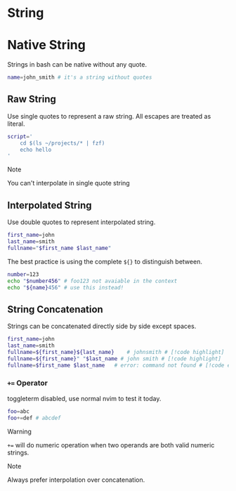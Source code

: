 # String

# Native String

Strings in bash can be native without any quote.

```sh
name=john_smith # it's a string without quotes
```

## Raw String

Use single quotes to represent a raw string.
All escapes are treated as literal.

```sh
script='
    cd $(ls ~/projects/* | fzf)
    echo hello
'
```

> [!NOTE]
> You can't interpolate in single quote string

## Interpolated String

Use double quotes to represent interpolated string.

```sh
first_name=john
last_name=smith
fullname="$first_name $last_name"
```

The best practice is using the complete `${}` to distinguish between.

```sh
number=123
echo "$number456" # foo123 not avaiable in the context
echo "${name}456" # use this instead!
```

## String Concatenation

Strings can be concatenated directly side by side except spaces.

```sh
first_name=john
last_name=smith
fullname=${first_name}${last_name}    # johnsmith # [!code highlight] 
fullname=${first_name}" "$last_name # john smith # [!code highlight] 
fullname=$first_name $last_name   # error: command not found # [!code error] 
```


### `+=` Operator

toggleterm disabled, use normal nvim to test it today.

```sh
foo=abc
foo+=def # abcdef
```

> [!WARNING]
> `+=` will do numeric operation when two operands are both valid numeric strings.

> [!NOTE]
> Always prefer interpolation over concatenation.
